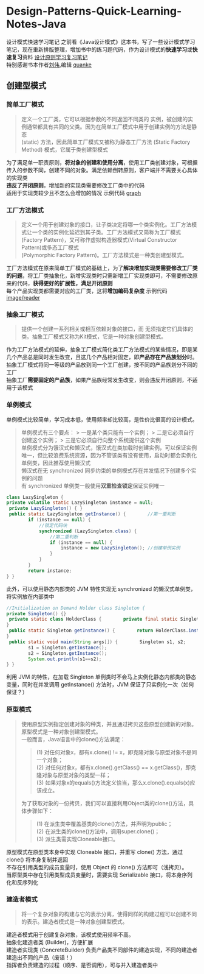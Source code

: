 # Design-Patterns-Quick-Learning-Notes-Java  
设计模式快速学习笔记 之前看《Java设计模式》这本书，写了一些设计模式学习笔记，现在重新排版整理，增加书中的练习题代码，作为设计模式的**快速学习**或**快速复习**资料 [设计原则学习复习笔记](https://github.com/HuangZhiAn/Design-Patterns-Quick-Learning-Notes-Java/blob/master/Object-Oriented-Design-Principles.md)  
特别感谢书本作者[刘伟](http://blog.csdn.net/lovelion),编辑 [quanke](http://quanke.name)  
  
## 创建型模式  
### 简单工厂模式  
  
> 定义一个工厂类，它可以根据参数的不同返回不同类的 实例，被创建的实例通常都具有共同的父类。因为在简单工厂模式中用于创建实例的方法是静态  
> (static) 方法，因此简单工厂模式又被称为静态工厂方法 (Static Factory Method) 模式，它属于类创建型模式  
  
为了满足单一职责原则，**将对象的创建和使用分离**，使用工厂类创建对象，可根据传入的参数不同，创建不同的对象。满足依赖倒转原则，客户端并不需要关心具体的实现类  
**违反了开闭原则**，增加新的实现类需要修改工厂类中的代码  
适用于实现类较少且不怎么会增加的情况 示例代码 [graph](https://github.com/HuangZhiAn/Design-Pattern-with-Java-Learn/tree/master/src/main/factory/simple/graph)  
  
### 工厂方法模式  
  
> 定义一个用于创建对象的接口，让子类决定将哪一个类实例化。工厂方法模式让一个类的实例化延迟到其子类。工厂方法模式又简称为工厂模式  
> (Factory Pattern)，又可称作虚拟构造器模式(Virtual Constructor Pattern)或多态工厂模式  
> (Polymorphic Factory Pattern)。工厂方法模式是一种类创建型模式。  
  
工厂方法模式在原来简单工厂模式的基础上，为了**解决增加实现类需要修改工厂类的问题**，将工厂类抽象化，新增实现类时只需新增工厂实现类即可，不需要修改原来的代码，**获得更好的扩展性，满足开闭原则**  
每个产品实现类都需要对应的工厂类，这将**增加编码复杂度** 示例代码 [image/reader](https://github.com/HuangZhiAn/Design-Pattern-with-Java-Learn/tree/master/src/main/factory/image/reader)  
  
### 抽象工厂模式  
  
> 提供一个创建一系列相关或相互依赖对象的接口，而 无须指定它们具体的类。抽象工厂模式又称为Kit模式，它是一种对象创建型模式。  
  
作为工厂方法模式的延伸，抽象工厂模式简化类工厂方法模式的某些情况，即是某几个产品总是同时发生改变，且这几个产品相对固定，即**产品存在产品族划分**时。抽象工厂模式将同一等级的产品放到同一个工厂创建，按不同的产品族划分不同的工厂  
抽象工厂**需要固定的产品族**，如果产品族经常发生改变，则会违反开闭原则，不适用于该模式  
  
### 单例模式  
单例模式比较简单，学习成本低，使用频率却比较高，是性价比很高的设计模式。  
  
> 单例模式有三个要点： > 一是某个类只能有一个实例； > 二是它必须自行创建这个实例； > 三是它必须自行向整个系统提供这个实例   
单例模式分为饿汉式和懒汉式，饿汉式在类加载时创建实例，可以保证实例唯一，但比较浪费系统资源，因为不管该类有没有使用，启动时都会实例化单例类，因此推荐使用懒汉式  
懒汉式在无 synchronized 同步约束的单例模式存在并发情况下创建多个实例的问题  
有 synchronized 单例类一般使用**双重检查锁定**保证实例唯一  
```java  
class LazySingleton {     
private volatile static LazySingleton instance = null;   
 private LazySingleton() { }   
 public static LazySingleton getInstance() {        //第一重判断    
        if (instance == null) {    
            //锁定代码块    
            synchronized (LazySingleton.class) {    
                //第二重判断    
                if (instance == null) {    
                    instance = new LazySingleton(); //创建单例实例    
                }    
            }    
        }    
        return instance;     
} }  
```  
此外，可以使用静态内部类的 JVM 特性实现无 synchronized 的懒汉式单例类，将实例放在内部类中  
```java  
//Initialization on Demand Holder class Singleton {    
private Singleton() {}   
 private static class HolderClass {        private final static Singleton instance = new Singleton();    
}   
 public static Singleton getInstance() {        return HolderClass.instance;    
}   
 public static void main(String args[]) {        Singleton s1, s2;     
        s1 = Singleton.getInstance();    
        s2 = Singleton.getInstance();    
        System.out.println(s1==s2);    
} }  
```  
利用 JVM 的特性，在加载 Singleton 单例类时不会马上实例化静态内部类的静态变量，同时在并发调用 getInstance() 方法时，JVM 保证了只实例化一次（如何保证？）  
### 原型模式  
  
> 使用原型实例指定创建对象的种类，并且通过拷贝这些原型创建新的对象。原型模式是一种对象创建型模式。  
> 一般而言，Java语言中的clone()方法满足：  
> 
> > (1) 对任何对象x，都有x.clone() != x，即克隆对象与原型对象不是同一个对象；  
> > (2) 对任何对象x，都有x.clone().getClass() == x.getClass()，即克隆对象与原型对象的类型一样；  
> > (3) 如果对象x的equals()方法定义恰当，那么x.clone().equals(x)应该成立。  
> 
> 为了获取对象的一份拷贝，我们可以直接利用Object类的clone()方法，具体步骤如下：  
> > (1) 在派生类中覆盖基类的clone()方法，并声明为public；  
> > (2) 在派生类的clone()方法中，调用super.clone()；  
> > (3) 派生类需实现Cloneable接口。  
  
原型模式在原型类本身中实现 Cloneable 接口，并重写 clone() 方法，通过 clone() 将本身复制并返回  
不存在引用类型的成员变量时，使用 Object 的 clone() 方法即可（浅拷贝）。  
当原型类中存在引用类型成员变量时，需要实现 Serializable 接口，将本身序列化和反序列化  
### 建造者模式  
  
> 将一个复杂对象的构建与它的表示分离，使得同样的构建过程可以创建不同的表示。建造者模式是一种对象创建型模式。  
  
建造者模式用于创建复杂对象，该模式使用频率不高。  
抽象化建造者类 (Builder)，方便扩展  
建造者实现类 (ConcreteBuilder) 负责产品类不同部件的建造实现，不同的建造者建造出不同的产品（废话！）  
指挥者负责建造的过程（顺序、是否调用），可与并入建造者类中
<!--stackedit_data:
eyJoaXN0b3J5IjpbLTY3MzMyMjU3MF19
-->